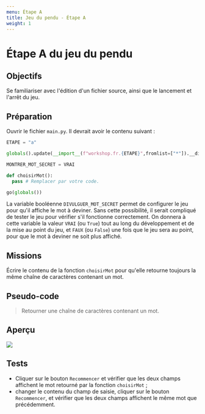 ```yaml
---
menu: Étape A
title: Jeu du pendu - Étape A
weight: 1
---
```


# Étape A du jeu du pendu

## Objectifs

Se familiariser avec l'édition d'un fichier source, ainsi que le lancement et l'arrêt du jeu.

## Préparation

Ouvrir le fichier `main.py`. Il devrait avoir le contenu suivant :

```python
ETAPE = "a"

globals().update(__import__(f"workshop.fr.{ETAPE}",fromlist=["*"]).__dict__)

MONTRER_MOT_SECRET = VRAI

def choisirMot():
  pass # Remplacer par votre code.

go(globals())
```

La variable booléenne `DIVULGUER_MOT_SECRET` permet de configurer le jeu pour qu'il affiche le mot à deviner. Sans cette possibilité, il serait compliqué de tester le jeu pour vérifier s'il fonctionne correctement. On donnera à cette variable la valeur `VRAI` (ou `True`) tout au long du développement et de la mise au point du jeu, et `FAUX` (ou `False`) une fois que le jeu sera au point, pour que le mot à deviner ne soit plus affiché.

## Missions

Écrire le contenu de la fonction `choisirMot` pour qu'elle retourne toujours la même chaîne de caractères contenant un mot.

## Pseudo-code

> Retourner une chaîne de caractères contenant un mot.

## Aperçu

![](../assets/a.png)

## Tests

- Cliquer sur le bouton `Recommencer` et vérifier que les deux champs affichent le mot retourné par la fonction `choisirMot` ;
- changer le contenu du champ de saisie, cliquer sur le bouton `Recommencer`, et vérifier que les deux champs affichent le même mot que précédemment.
